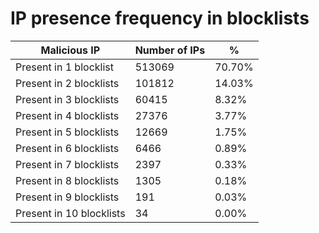 # IP presence frequency in blocklists
| Malicious IP | Number of IPs | % |
|----|----|----|
| Present in 1 blocklist | 513069 | 70.70% |
| Present in 2 blocklists | 101812 | 14.03% |
| Present in 3 blocklists | 60415 | 8.32% |
| Present in 4 blocklists | 27376 | 3.77% |
| Present in 5 blocklists | 12669 | 1.75% |
| Present in 6 blocklists | 6466 | 0.89% |
| Present in 7 blocklists | 2397 | 0.33% |
| Present in 8 blocklists | 1305 | 0.18% |
| Present in 9 blocklists | 191 | 0.03% |
| Present in 10 blocklists | 34 | 0.00% |
